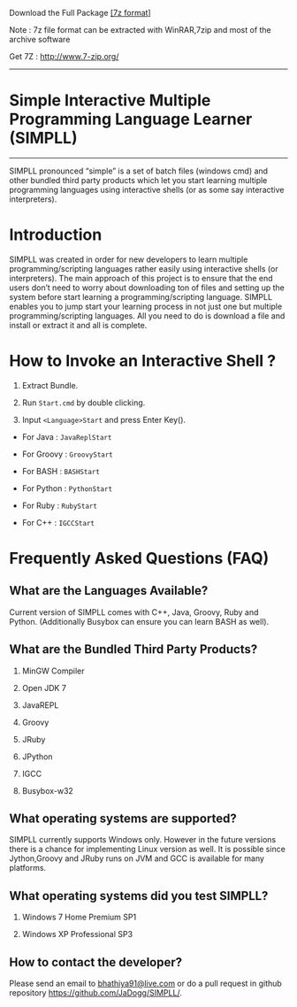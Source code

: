 Download the Full Package [[7z format]](https://dl.dropboxusercontent.com/u/17358151/SIMPLL.7z)

Note : 7z file format can be extracted with WinRAR,7zip and most of the archive software

Get 7Z : http://www.7-zip.org/

***


Simple Interactive Multiple Programming Language Learner (SIMPLL)
============
***

SIMPLL pronounced “simple” is a set of batch files (windows cmd) and
other bundled third party products which let you start learning multiple
programming languages using interactive shells (or as some say
interactive interpreters).

Introduction
============

SIMPLL was created in order for new developers to learn multiple
programming/scripting languages rather easily using interactive shells
(or interpreters). The main approach of this project is to ensure that
the end users don’t need to worry about downloading ton of files and
setting up the system before start learning a programming/scripting
language. SIMPLL enables you to jump start your learning process in not
just one but multiple programming/scripting languages. All you need to
do is download a file and install or extract it and all is complete.

How to Invoke an Interactive Shell ?
====================================

1.  Extract Bundle.

2.  Run `Start.cmd` by double clicking.

3.  Input `<Language>Start` and press Enter Key().

-   For Java : `JavaReplStart`

-   For Groovy : `GroovyStart`

-   For BASH : `BASHStart`

-   For Python : `PythonStart`

-   For Ruby : `RubyStart`

-   For C++ : `IGCCStart`

Frequently Asked Questions (FAQ)
================================

What are the Languages Available?
---------------------------------

Current version of SIMPLL comes with C++, Java, Groovy, Ruby and Python.
(Additionally Busybox can ensure you can learn BASH as well).

What are the Bundled Third Party Products?
------------------------------------------

1.  MinGW Compiler

2.  Open JDK 7

3.  JavaREPL

4.  Groovy

5.  JRuby

6.  JPython

7.  IGCC

8.  Busybox-w32

What operating systems are supported?
-------------------------------------

SIMPLL currently supports Windows only. However in the future versions
there is a chance for implementing Linux version as well. It is possible
since Jython,Groovy and JRuby runs on JVM and GCC is available for many
platforms.

What operating systems did you test SIMPLL?
-------------------------------------------

1.  Windows 7 Home Premium SP1

2.  Windows XP Professional SP3

How to contact the developer?
-----------------------------

Please send an email to <bhathiya91@live.com> or do a pull request in
github repository <https://github.com/JaDogg/SIMPLL/>.
